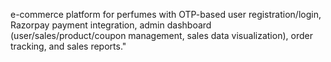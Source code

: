 e-commerce platform for perfumes with OTP-based user registration/login, Razorpay payment integration, admin dashboard (user/sales/product/coupon management, sales data visualization), order tracking, and sales reports."
